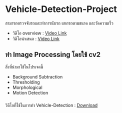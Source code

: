 # Vehicle-Detection-Project

สามารถตรวจจับรถและทำการนับรถ แยกรถตามขนาด และวัดความเร็ว

- วิดีโอ overview : [Video Link](https://drive.google.com/file/d/1DOFeh6JZ0NtoCJVOz-mTeErNk8mat5g8/view?usp=sharing)
- วิดีโอนำเสนอ : [Video Link](https://youtu.be/MAa-DXLBv8M)

## ทำ Image Processing โดยใช้ cv2
สิ่งที่นำมาใช้ในโปรเจคนี้
- Background Subtraction
- Thresholding 
- Morphological
- Motion Detection

### 


วิดีโอที่ใช้ในการทำ Vehicle-Detection : [Download](https://drive.google.com/file/d/1Ivyh7ywZGoa70OIlHpC9HjJnatxgYE3D/view?usp=sharing)
